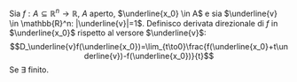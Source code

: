 Sia $f: A\subseteq\mathbb{R}^n\to\mathbb{R}$, $A$ aperto, $\underline{x_0} \in A$ e sia $\underline{v} \in \mathbb{R}^n: |\underline{v}|=1$.
Definisco derivata direzionale di $f$ in $\underline{x_0}$ rispetto al versore $\underline{v}$:
$$D_\underline{v}f(\underline{x_0})=\lim_{t\to0}\frac{f(\underline{x_0}+t\underline{v})-f(\underline{x_0})}{t}$$
Se $\exists$ finito.